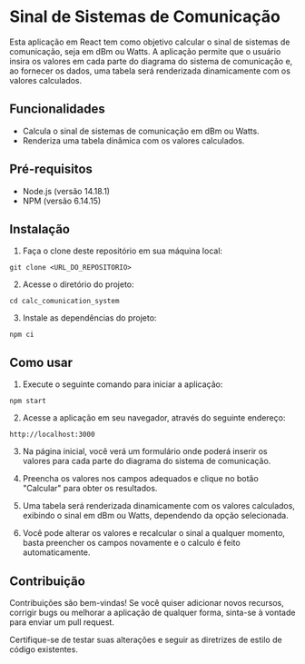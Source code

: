 # Sinal de Sistemas de Comunicação

Esta aplicação em React tem como objetivo calcular o sinal de sistemas de comunicação, seja em dBm ou Watts. A aplicação permite que o usuário insira os valores em cada parte do diagrama do sistema de comunicação e, ao fornecer os dados, uma tabela será renderizada dinamicamente com os valores calculados.

## Funcionalidades

- Calcula o sinal de sistemas de comunicação em dBm ou Watts.
- Renderiza uma tabela dinâmica com os valores calculados.

## Pré-requisitos

- Node.js (versão 14.18.1)
- NPM (versão 6.14.15)

## Instalação

1. Faça o clone deste repositório em sua máquina local:

```
git clone <URL_DO_REPOSITORIO>
```

2. Acesse o diretório do projeto:

```
cd calc_comunication_system
```

3. Instale as dependências do projeto:

```
npm ci
```

## Como usar

1. Execute o seguinte comando para iniciar a aplicação:

```
npm start
```

2. Acesse a aplicação em seu navegador, através do seguinte endereço:

```
http://localhost:3000
```

3. Na página inicial, você verá um formulário onde poderá inserir os valores para cada parte do diagrama do sistema de comunicação.

4. Preencha os valores nos campos adequados e clique no botão "Calcular" para obter os resultados.

5. Uma tabela será renderizada dinamicamente com os valores calculados, exibindo o sinal em dBm ou Watts, dependendo da opção selecionada.

6. Você pode alterar os valores e recalcular o sinal a qualquer momento, basta preencher os campos novamente e o calculo é feito automaticamente.

## Contribuição

Contribuições são bem-vindas! Se você quiser adicionar novos recursos, corrigir bugs ou melhorar a aplicação de qualquer forma, sinta-se à vontade para enviar um pull request.

Certifique-se de testar suas alterações e seguir as diretrizes de estilo de código existentes.

